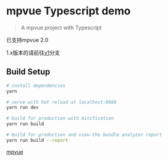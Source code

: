# mpvue Typescript demo

> A mpvue project with Typescript

已支持mpvue 2.0

1.x版本的请前往[v1](https://github.com/WingGao/mpvue-ts-demo/tree/v1)分支

## Build Setup

``` bash
# install dependencies
yarn

# serve with hot reload at localhost:8080
yarn run dev

# build for production with minification
yarn run build

# build for production and view the bundle analyzer report
yarn run build --report
```


[mpvue](https://github.com/Meituan-Dianping/mpvue)
